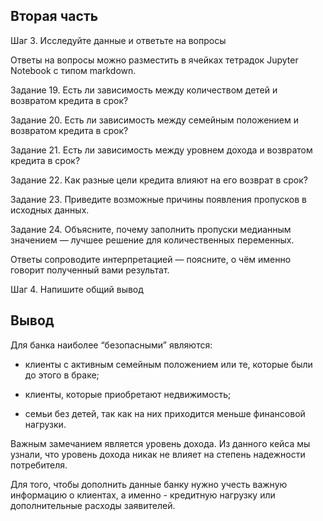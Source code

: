## Вторая часть

Шаг 3. Исследуйте данные и ответьте на вопросы

Ответы на вопросы можно разместить в ячейках тетрадок Jupyter Notebook с типом markdown.

Задание 19. Есть ли зависимость между количеством детей и возвратом кредита в срок?

Задание 20. Есть ли зависимость между семейным положением и возвратом кредита в срок?

Задание 21. Есть ли зависимость между уровнем дохода и возвратом кредита в срок?

Задание 22. Как разные цели кредита влияют на его возврат в срок?

Задание 23. Приведите возможные причины появления пропусков в исходных данных.

Задание 24. Объясните, почему заполнить пропуски медианным значением — лучшее решение для количественных переменных.

Ответы сопроводите интерпретацией — поясните, о чём именно говорит полученный вами результат.

Шаг 4. Напишите общий вывод


## Вывод

Для банка наиболее “безопасными” являются:

- клиенты с активным семейным положением или те, которые были до этого в браке;

- клиенты, которые приобретают недвижимость;

- семьи без детей, так как на них приходится меньше финансовой нагрузки.

Важным замечанием является уровень дохода. Из данного кейса мы узнали, что уровень дохода никак не влияет на степень надежности потребителя.

Для того, чтобы дополнить данные банку нужно учесть важную информацию о клиентах, а именно - кредитную нагрузку или дополнительные расходы заявителей.
